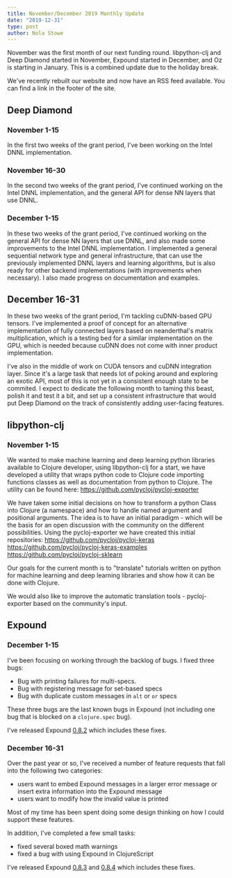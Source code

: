```yaml
---
title: November/December 2019 Monthly Update
date: "2019-12-31"
type: post
author: Nola Stowe
---
```


November was the first month of our next funding round. libpython-clj and Deep Diamond started in November, Expound started in December, and Oz is starting in January. This is a combined update due to the holiday break.

<!--more-->

We've recently rebuilt our website and now have an RSS feed available. You can find a link in the footer of the site.

## Deep Diamond

### November 1-15

In the first two weeks of the grant period, I've been working on the Intel DNNL implementation.

### November 16-30

In the second two weeks of the grant period, I've continued working on the Intel DNNL implementation, and the general API for dense NN layers that use DNNL.

### December 1-15

In these two weeks of the grant period, I've continued working on
the general API for dense NN layers that use DNNL, and also made some
improvements to the Intel DNNL implementation. I implemented a general
sequential network type and general infrastructure, that can use the
previously implemented DNNL layers and learning algorithms, but is also
ready for other backend implementations (with improvements when necessary).
I also made progress on documentation and examples.

## December 16-31

In these two weeks of the grant period, I'm tackling cuDNN-based GPU tensors.
I've implemented a proof of concept
for an alternative implementation of fully connected layers based on
neanderthal's matrix multiplication, which is a testing bed for
a similar implementation on the GPU, which is needed because
cuDNN does not come with inner product implementation.

I've also in the middle of work on CUDA tensors and cuDNN integration layer.
Since it's a large task that needs lot of poking around and exploring an
exotic API, most of this is not yet in a consistent enough state to be
commited. I expect to dedicate the following month to taming this beast,
polish it and test it a bit, and set up a consistent infrastructure that
would put Deep Diamond on the track of consistently adding user-facing features.

## libpython-clj

### November 1-15

We wanted to make machine learning and deep learning python libraries available to Clojure developer, using libpython-clj
for a start, we have developed a utility that wraps python code to Clojure code importing functions classes as well as documentation from python to Clojure.
The utility can be found here:
https://github.com/pycloj/pycloj-exporter

We have taken some initial decisions on how to transform a python Class into Clojure (a namespace) and how to handle named argument and positional arguments.
The idea is to have an initial paradigm - which will be the basis for an open discussion with the community on the different possibilities.
Using the pycloj-exporter we have created this initial repositories:
https://github.com/pycloj/pycloj-keras
https://github.com/pycloj/pycloj-keras-examples
https://github.com/pycloj/pycloj-sklearn

Our goals for the current month is to "translate" tutorials written on python for machine learning and deep learning libraries and show how it can be done with Clojure.

We would also like to improve the automatic translation tools - pycloj-exporter based on the community's input.

## Expound

### December 1-15

I've been focusing on working through the backlog of bugs. I fixed three bugs:

* Bug with printing failures for multi-specs.
* Bug with registering message for set-based specs
* Bug with duplicate custom messages in `alt` or `or` specs

These three bugs are the last known bugs in Expound (not including one bug that is blocked on a `clojure.spec` bug).

I've released Expound [0.8.2](https://github.com/bhb/expound/blob/master/CHANGELOG.md#082---2019-12-11) which includes these fixes.

### December 16-31

Over the past year or so, I've received a number of feature requests that fall into the following two categories:

* users want to embed Expound messages in a larger error message or insert extra information into the Expound message
* users want to modify how the invalid value is printed

Most of my time has been spent doing some design thinking on how I could support these features.

In addition, I've completed a few small tasks:

* fixed several boxed math warnings
* fixed a bug with using Expound in ClojureScript

I've released Expound [0.8.3](https://github.com/bhb/expound/blob/master/CHANGELOG.md#083---2019-12-29) and [0.8.4](https://github.com/bhb/expound/blob/master/CHANGELOG.md#084---2019-12-31) which includes these fixes.
